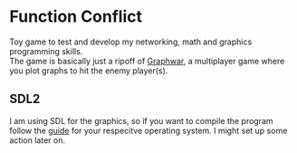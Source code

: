 # Function Conflict
Toy game to test and develop my networking, math and graphics programming skills.
\
The game is basically just a ripoff of [Graphwar](https://github.com/catabriga/graphwar), a multiplayer game where you plot graphs to hit the enemy player(s).
## SDL2
I am using SDL for the graphics, so if you want to compile the program follow the [guide](https://github.com/Rust-SDL2/rust-sdl2) for your respecitve operating system. I might set up some action later on.